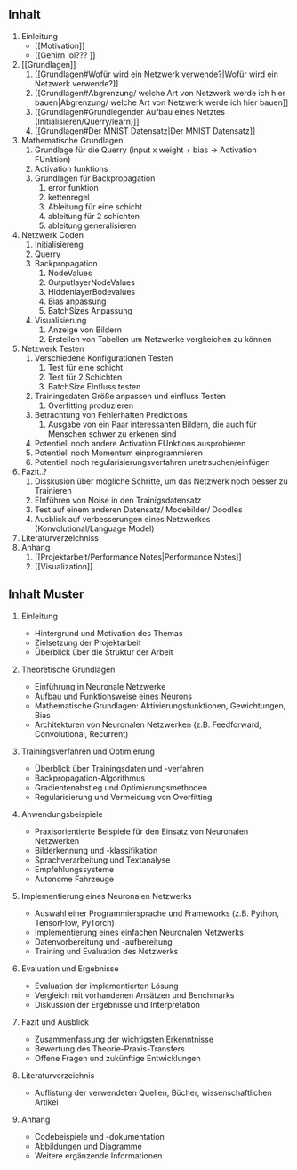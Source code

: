 
## Inhalt

1. Einleitung
	- [[Motivation]]
	- [[Gehirn lol???  ]]  
2. [[Grundlagen]]
	1. [[Grundlagen#Wofür wird ein Netzwerk verwende?|Wofür wird ein Netzwerk verwende?]]
	2. [[Grundlagen#Abgrenzung/ welche Art von Netzwerk werde ich hier bauen|Abgrenzung/ welche Art von Netzwerk werde ich hier bauen]]
	3. [[Grundlagen#Grundlegender Aufbau eines Netztes (Initialisieren/Querry/learn)]]
	4. [[Grundlagen#Der MNIST Datensatz|Der MNIST Datensatz]]
3. Mathematische Grundlagen
	1. Grundlage für die Querry (input x weight + bias -> Activation FUnktion)
	2. Activation funktions
	3. Grundlagen für Backpropagation
		1. error funktion
		2. kettenregel
		3. Ableitung für eine schicht
		4. ableitung für 2 schichten
		5. ableitung generalisieren
4. Netzwerk Coden
	1. Initialisiereng
	2. Querry
	3. Backpropagation
		1. NodeValues
		2. OutputlayerNodeValues
		3. HiddenlayerBodevalues
		4. Bias anpassung
		5. BatchSizes Anpassung
	4. Visualisierung
		1. Anzeige von Bildern
		2. Erstellen von Tabellen um Netzwerke vergkeichen zu können
5. Netzwerk Testen
	1. Verschiedene Konfigurationen Testen
		1. Test für eine schicht
		2. Test für 2 Schichten
		3. BatchSize EInfluss testen
	2. Trainingsdaten Größe anpassen und einfluss Testen
		1. Overfitting produzieren
	3. Betrachtung von Fehlerhaften Predictions
		1. Ausgabe von ein Paar interessanten Bildern, die auch für Menschen schwer zu erkenen sind
	4. Potentiell noch andere Activation FUnktions ausprobieren
	5. Potentiell noch Momentum einprogrammieren
	6. Potentiell noch regularisierungsverfahren unetrsuchen/einfügen
6. Fazit..?
	1. Disskusion über mögliche Schritte, um das Netzwerk noch besser zu Trainieren
	2. EInführen von Noise in den Trainigsdatensatz
	3. Test auf einem anderen Datensatz/ Modebilder/ Doodles
	4. Ausblick auf verbesserungen eines Netzwerkes (Konvolutional/Language Model)
7. Literaturverzeichniss
8. Anhang
	1. [[Projektarbeit/Performance Notes|Performance Notes]]
	2. [[Visualization]]


## Inhalt Muster
1.  Einleitung
    
    -   Hintergrund und Motivation des Themas
    -   Zielsetzung der Projektarbeit
    -   Überblick über die Struktur der Arbeit
2.  Theoretische Grundlagen
    
    -   Einführung in Neuronale Netzwerke
    -   Aufbau und Funktionsweise eines Neurons
    -   Mathematische Grundlagen: Aktivierungsfunktionen, Gewichtungen, Bias
    -   Architekturen von Neuronalen Netzwerken (z.B. Feedforward, Convolutional, Recurrent)
3.  Trainingsverfahren und Optimierung
    
    -   Überblick über Trainingsdaten und -verfahren
    -   Backpropagation-Algorithmus
    -   Gradientenabstieg und Optimierungsmethoden
    -   Regularisierung und Vermeidung von Overfitting
4.  Anwendungsbeispiele
    
    -   Praxisorientierte Beispiele für den Einsatz von Neuronalen Netzwerken
    -   Bilderkennung und -klassifikation
    -   Sprachverarbeitung und Textanalyse
    -   Empfehlungssysteme
    -   Autonome Fahrzeuge
5.  Implementierung eines Neuronalen Netzwerks
    
    -   Auswahl einer Programmiersprache und Frameworks (z.B. Python, TensorFlow, PyTorch)
    -   Implementierung eines einfachen Neuronalen Netzwerks
    -   Datenvorbereitung und -aufbereitung
    -   Training und Evaluation des Netzwerks
6.  Evaluation und Ergebnisse
    
    -   Evaluation der implementierten Lösung
    -   Vergleich mit vorhandenen Ansätzen und Benchmarks
    -   Diskussion der Ergebnisse und Interpretation
7.  Fazit und Ausblick
    
    -   Zusammenfassung der wichtigsten Erkenntnisse
    -   Bewertung des Theorie-Praxis-Transfers
    -   Offene Fragen und zukünftige Entwicklungen
8.  Literaturverzeichnis
    
    -   Auflistung der verwendeten Quellen, Bücher, wissenschaftlichen Artikel
9.  Anhang
    
    -   Codebeispiele und -dokumentation
    -   Abbildungen und Diagramme
    -   Weitere ergänzende Informationen